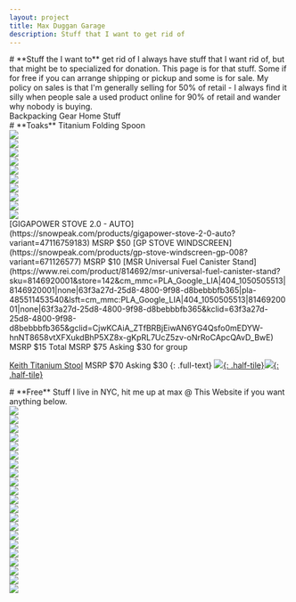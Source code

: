 ```yaml
---
layout: project
title: Max Duggan Garage
description: Stuff that I want to get rid of
---
```


<div class="full-text" markdown="1">
# **Stuff the I want to** get rid of
I always have stuff that I want rid of, but that might be to specialized for donation. This page is for that stuff. Some if for free if you can arrange shipping or pickup and some is for sale. My policy on sales is that I'm generally selling for 50% of retail - I always find it silly when people sale a used product online for 90% of retail and wander why nobody is buying.
</div>

<div class="page-nav" markdown="1">
Backpacking Gear
Home Stuff
</div>

<div class="full-text" markdown="1">
# **Toaks** Titanium Folding Spoon

</div>
<div class="half-tile"><a class="max" rel="group" href="gear-spoon.jpg" ><img src="gear-spoon.jpg" alt=" "/></a></div>
<div class="half-tile"><a class="max" rel="group" href="gear-spoon-2.jpg" ><img src="gear-spoon-2.jpg" alt=" "/></a></div>

<div class="half-tile"><a class="max" rel="group" href="gear-dutchware-shorts.jpg" ><img src="gear-dutchware-shorts.jpg" alt=" "/></a></div>
<div class="half-tile"><a class="max" rel="group" href="gear-dyneema-poly-suspension.jpg" ><img src="gear-dyneema-poly-suspension.jpg" alt=" "/></a></div>
<div class="third-tile"><a class="max" rel="group" href="gear-fancyfeast.jpg" ><img src="gear-fancyfeast.jpg" alt=" "/></a></div>
<div class="third-tile"><a class="max" rel="group" href="gear-foster-pot.jpg" ><img src="gear-foster-pot.jpg" alt=" "/></a></div>
<div class="third-tile"><a class="max" rel="group" href="gear-gerber-knife.jpg" ><img src="gear-gerber-knife.jpg" alt=" "/></a></div>
<div class="third-tile"><a class="max" rel="group" href="gear-titanium-toggles.jpg" ><img src="imagear-titanium-togglesge.jpg" alt=" "/></a></div>

<div class="third-tile"><a class="max" rel="group" href="gear-sts-pump-sack.jpg" ><img src="gear-sts-pump-sack.jpg" alt=" "/></a></div>

<div class="order-flip">
<div class="half-tile"><a href="gear-snowpeak-stove.jpg" rel="group"><img src="gear-snowpeak-stove.jpg" alt=" "/></a></div>
<div class="half-text" markdown="1">
[GIGAPOWER STOVE 2.0 - AUTO](https://snowpeak.com/products/gigapower-stove-2-0-auto?variant=47116759183) MSRP $50  
[GP STOVE WINDSCREEN](https://snowpeak.com/products/gp-stove-windscreen-gp-008?variant=671126577) MSRP $10  
[MSR Universal Fuel Canister Stand](https://www.rei.com/product/814692/msr-universal-fuel-canister-stand?sku=8146920001&store=142&cm_mmc=PLA_Google_LIA|404_1050505513|8146920001|none|63f3a27d-25d8-4800-9f98-d8bebbbfb365|pla-485511453540&lsft=cm_mmc:PLA_Google_LIA|404_1050505513|8146920001|none|63f3a27d-25d8-4800-9f98-d8bebbbfb365&kclid=63f3a27d-25d8-4800-9f98-d8bebbbfb365&gclid=CjwKCAiA_ZTfBRBjEiwAN6YG4Qsfo0mEDYW-hnNT8658vtXFXukdBhP5XZ8x-gKpRL7UcZ5zv-oNrRoCApcQAvD_BwE) MSRP $15  
Total MSRP $75 Asking $30 for group
</div>
</div>


[Keith Titanium Stool](https://www.amazon.com/Keith-Titanium-Ti2501-Folding-Stool/dp/B01N0N0X4V) MSRP $70 Asking $30
{: .full-text}
<a href="gear-stool.jpg" rel="group">![ ](gear-stool.jpg){: .half-tile}</a><a href="gear-stool-2.jpg" rel="group">![ ](gear-stool-2.jpg){: .half-tile}</a>


<div class="full-text" markdown="1">
# **Free** Stuff
I live in NYC, hit me up at max @ This Website if you want anything below.
</div>

<div class="third-tile"><a class="max" rel="group" href="gear-assorted-sacks.jpg" ><img src="gear-assorted-sacks.jpg" alt=" "/></a></div>
<div class="third-tile"><a class="max" rel="group" href="gear-at-guide.jpg" ><img src="gear-at-guide.jpg" alt=" "/></a></div>
<div class="third-tile"><a class="max" rel="group" href="gear-bladder.jpg" ><img src="gear-bladder.jpg" alt=" "/></a></div>
<div class="third-tile"><a class="max" rel="group" href="gear-9g-glasses.jpg" ><img src="gear-9g-glasses.jpg" alt=" "/></a></div>
<div class="third-tile"><a class="max" rel="group" href="gear-adapter.jpg" ><img src="gear-adapter.jpg" alt=" "/></a></div>
<div class="third-tile"><a class="max" rel="group" href="gear-compasses.jpg" ><img src="gear-compasses.jpg" alt=" "/></a></div>
<div class="third-tile"><a class="max" rel="group" href="gear-cord-adjusters.jpg" ><img src="gear-cord-adjusters.jpg" alt=" "/></a></div>
<div class="third-tile"><a class="max" rel="group" href="gear-esbit-stove.jpg" ><img src="gear-esbit-stove.jpg" alt=" "/></a></div>
<div class="third-tile"><a class="max" rel="group" href="gear-flashlight.jpg" ><img src="gear-flashlight.jpg" alt=" "/></a></div>
<div class="third-tile"><a class="max" rel="group" href="gear-gloves-2.jpg" ><img src="gear-gloves-2.jpg" alt=" "/></a></div>
<div class="third-tile"><a class="max" rel="group" href="gear-klymit-junior.jpg" ><img src="gear-klymit-junior.jpg" alt=" "/></a></div>
<div class="third-tile"><a class="max" rel="group" href="gear-klymit-x-pillow.jpg" ><img src="gear-klymit-x-pillow.jpg" alt=" "/></a></div>
<div class="third-tile"><a class="max" rel="group" href="gear-kumo-hipbelts.jpg" ><img src="gear-kumo-hipbelts.jpg" alt=" "/></a></div>
<div class="third-tile"><a class="max" rel="group" href="gear-micro-towel.jpg" ><img src="gear-micro-towel.jpg" alt=" "/></a></div>
<div class="third-tile"><a class="max" rel="group" href="gear-shoulder-pocket.jpg" ><img src="gear-shoulder-pocket.jpg" alt=" "/></a></div>
<div class="third-tile"><a class="max" rel="group" href="gear-sit-pad.jpg" ><img src="gear-sit-pad.jpg" alt=" "/></a></div>

<div class="third-tile"><a class="max" rel="group" href="gear-stakes.jpg" ><img src="gear-stakes.jpg" alt=" "/></a></div>
<div class="third-tile"><a class="max" rel="group" href="gear-stove-lids.jpg" ><img src="gear-stove-lids.jpg" alt=" "/></a></div>

<div class="third-tile"><a class="max" rel="group" href="gear-top-quilt.jpg" ><img src="gear-top-quilt.jpg" alt=" "/></a></div>
<div class="third-tile"><a class="max" rel="group" href="gear-tyvek.jpg" ><img src="gear-tyvek.jpg" alt=" "/></a></div>
<div class="third-tile"><a class="max" rel="group" href="gear-waterproofing.jpg" ><img src="gear-waterproofing.jpg" alt=" "/></a></div>
